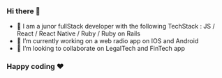### Hi there 👋

- 🌱 I am a junor fullStack developer with the following TechStack : JS / React / React Native / Ruby / Ruby on Rails 
- 🔭 I’m currently working on a web radio app on IOS and Android
- 👯 I’m looking to collaborate on LegalTech and FinTech app 


### Happy coding ❤️
